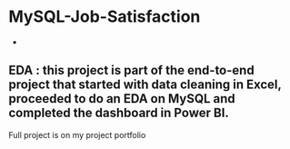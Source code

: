 # MySQL-Job-Satisfaction
-
EDA : this project is part of the end-to-end project that started with data cleaning in Excel, proceeded to do an EDA on MySQL and completed the dashboard in Power BI. 
---
Full project is on my project portfolio 
